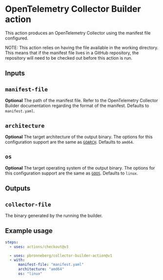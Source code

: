 # OpenTelemetry Collector Builder action

This action produces an OpenTelemetry Collector using the
manifest file configured.

NOTE: This action relies on having the file
available in the working directory. This means that if the
manifest file lives in a GitHub repository, the repository
will need to be checked out before this action is run.

## Inputs

## `manifest-file`

**Optional** The path of the manifest file. Refer to the OpenTelemetry Collector
Builder documentation regarding the format of the manifest. Defaults to `manifest.yaml`.

## `architecture`

**Optional** The target architecture of the output binary. The options for this configuration support are the same as [`GOARCH`](https://pkg.go.dev/internal/goarch). Defaults to `amd64`.

## `os`

**Optional** The target operating system of the output binary. The options for this configuration support are the same as [`GOOS`](https://pkg.go.dev/internal/goos). Defaults to `linux`.

## Outputs

## `collector-file`

The binary generated by the running the builder.

## Example usage

```yaml
steps:
  - uses: actions/checkout@v3

  - uses: pbronneberg/collector-builder-action@v1
  - with:
      manifest-file: "manifest.yaml"
      architecture: "amd64"
      os: "linux"
```
